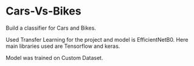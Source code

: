 # Cars-Vs-Bikes

Build a classifier for Cars and Bikes.

Used Transfer Learning for the project and model is EfficientNetB0. Here main libraries used are Tensorflow and keras.

Model was trained on Custom Dataset.

